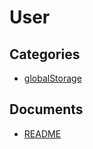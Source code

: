 # User

## Categories
- [globalStorage](./globalStorage/index.md)

## Documents
- [README](README.md)